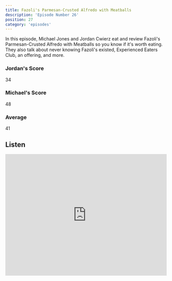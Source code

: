 ```yaml
---
title: Fazoli's Parmesan-Crusted Alfredo with Meatballs
description: 'Episode Number 26'
position: 27
category: 'episodes'
---
```


In this episode, Michael Jones and Jordan Cwierz eat and review Fazoli's Parmesan-Crusted Alfredo with Meatballs so you know if it's worth eating. They also talk about never knowing Fazoli's existed, Experienced Eaters Club, an offering, and more.

### Jordan's Score

34

### Michael's Score

48

### Average

41

## Listen

<iframe src="https://open.spotify.com/embed-podcast/episode/5nUmdGl7RnpPA9bBV0hf8V" loading="lazy" style="border: 0; width: 100%; height: 380px;" allow="encrypted-media"></iframe>
